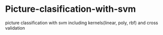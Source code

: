 # Picture-clasification-with-svm
picture classification with svm including kernels(linear, poly, rbf) and cross validation
